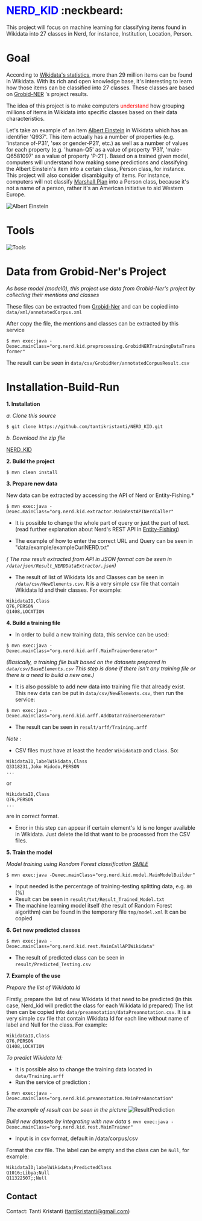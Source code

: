 # <font color="blue"> NERD_KID </font> :neckbeard:

This project will focus on machine learning for classifying items found in Wikidata into 27 classes in Nerd, for instance, Institution, Location, Person.

# Goal
According to [Wikidata's statistics](https://www.wikidata.org/wiki/Special:Statistics), more than 29 million items can be found in Wikidata. With its rich and open knowledge base, it's interesting to learn how those items can be classified into 27 classes. These classes are based on [Grobid-NER](http://grobid-ner.readthedocs.io/en/latest/class-and-senses/) 's project results.

The idea of this project is to make computers <font color="red"> understand </font> how grouping millions of items in Wikidata into specific classes based on their data characteristics.

Let's take an example of an item [Albert Einstein](https://www.wikidata.org/wiki/Q937) in Wikidata which has an identifier 'Q937'. This item actually has a number of properties (e.g. 'instance of-P31', 'sex or gender-P21', etc.) as well as a number of values for each property (e.g. 'human-Q5' as a value of property 'P31', 'male-Q6581097' as a value of property 'P-21'). Based on a trained given model, computers will understand how making some predictions and classifying the Albert Einstein's item into a certain class, Person class, for instance. This project will also consider disambiguity of items. For instance, computers will not classify [Marshall Plan](https://www.wikidata.org/wiki/Q4576) into a Person class, because it's not a name of a person, rather it's an American initiative to aid Western Europe. 

![Albert Einstein](pic/AlbertEinstein.jpg)

# Tools
![Tools](pic/Tools.jpg)

# Data from Grobid-Ner's Project

*As base model (model0), this project use data from Grobid-Ner's project by collecting their mentions and classes*

These files can be extracted from [Grobid-Ner](https://github.com/kermitt2/grobid-ner/tree/master/grobid-ner/resources/dataset/ner/corpus/xml/final)
and can be copied into `data/xml/annotatedCorpus.xml`

After copy the file, the mentions and classes can be extracted by this service

```$ mvn exec:java -Dexec.mainClass="org.nerd.kid.preprocessing.GrobidNERTrainingDataTransformer"```

The result can be seen in `data/csv/GrobidNer/annotatedCorpusResult.csv`

# Installation-Build-Run
**1. Installation**

*a. Clone this source* 

```$ git clone https://github.com/tantikristanti/NERD_KID.git```

*b. Download the zip file*

[NERD_KID](https://github.com/tantikristanti/NERD_KID/archive/master.zip)

**2. Build the project**

```$ mvn clean install```

**3. Prepare new data**

New data can be extracted by accessing the API of Nerd or Entity-Fishing.*

```$ mvn exec:java -Dexec.mainClass="org.nerd.kid.extractor.MainRestAPINerdCaller"```

- It is possible to change the whole part of query or just the part of text. 
(read further explanation about Nerd's REST API in [Entity-Fishing](http://nerd.readthedocs.io/en/latest/restAPI.html))

- The example of how to enter the correct URL and Query can be seen in "data/example/exampleCurlNERD.txt"

*( The raw result extracted from API in JSON format can be seen in `/data/json/Result_NERDDataExtractor.json`)*

- The result of list of Wikidata Ids and Classes can be seen in `/data/csv/NewElements.csv`. 
It is a very simple csv file that contain Wikidata Id and their classes. For example:

```
WikidataID,Class
Q76,PERSON
Q1408,LOCATION
```
**4. Build a training file**
- In order to build a new training data, this service can be used:

```$ mvn exec:java -Dexec.mainClass="org.nerd.kid.arff.MainTrainerGenerator"```

*(Basically, a training file built based on the datasets prepared in `data/csv/BaseElements.csv`
 This step is done if there isn't any training file or there is a need to build a new one.)*

- It is also possible to add new data into training file that already exist. 
  This new data can be put in `data/csv/NewElements.csv`, then run the service:

```$ mvn exec:java -Dexec.mainClass="org.nerd.kid.arff.AddDataTrainerGenerator"```

- The result can be seen in `result/arff/Training.arff`

*Note :* 
- CSV files must have at least the header `WikidataID` and `Class`. So:

```
WikidataID,labelWikidata,Class
Q3318231,Joko Widodo,PERSON
...
```

or

```
WikidataID,Class
Q76,PERSON
...
```

are in correct format.

- Error in this step can appear if certain element's Id is no longer available in Wikidata. 
 Just delete the Id that want to be processed from the CSV files.
  
**5. Train the model**

*Model training using Random Forest classification [SMILE](https://github.com/haifengl/smile/)*

```$ mvn exec:java -Dexec.mainClass="org.nerd.kid.model.MainModelBuilder"```

- Input needed is the percentage of training-testing splitting data, e.g. `80` (%)
- Result can be seen in `result/txt/Result_Trained_Model.txt`
- The machine learning model itself (the result of Random Forest algorithm) can be found in the temporary file `tmp/model.xml`
    It can be copied 

**6. Get new predicted classes**

```$ mvn exec:java -Dexec.mainClass="org.nerd.kid.rest.MainCallAPIWikidata"```

- The result of predicted class can be seen in `result/Predicted_Testing.csv`

**7. Example of the use**

*Prepare the list of Wikidata Id*

Firstly, prepare the list of new Wikidata Id that need to be predicted (in this case, Nerd_kid will predict the class for each Wikidata Id prepared)
The list then can be copied into `data/preannotation/dataPreannotation.csv`.
It is a very simple csv file that contain Wikidata Id for each line without name of label and Null for the class. For example:
```
WikidataID,Class
Q76,PERSON
Q1408,LOCATION
```

*To predict Wikidata Id:*
- It is possible also to change the training data located in `data/Training.arff`
- Run the service of prediction :

```$ mvn exec:java -Dexec.mainClass="org.nerd.kid.preannotation.MainPreAnnotation"```

*The example of result can be seen in the picture*
![ResultPrediction](pic/ResultPrediction.jpg)

*Build new datasets by integrating with new data*
```$ mvn exec:java -Dexec.mainClass="org.nerd.kid.rest.MainTrainer"```

- Input is in csv format, default in /data/corpus/csv

Format the csv file. The label can be empty and the class can be `Null`, for example:

```
WikidataID;labelWikidata;PredictedClass
Q1016;Libya;Null
Q11322507;;Null
```

## Contact

Contact: Tanti Kristanti (<tantikristanti@gmail.com>)


